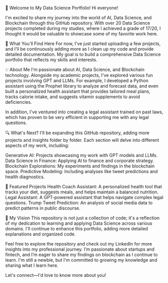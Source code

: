 👋 Welcome to My Data Science Portfolio!
Hi everyone!

I'm excited to share my journey into the world of AI, Data Science, and Blockchain through this GitHub repository. With over 20 Data Science projects completed during my studies, where I achieved a grade of 17/20, I thought it would be valuable to showcase some of my favorite work here.

🚀 What You'll Find Here
For now, I've just started uploading a few projects, and I'll be continuously adding more as I clean up my code and provide detailed documentation. My goal is to build a comprehensive Data Science portfolio that reflects my skills and interests.

💡 About Me
I'm passionate about AI, Data Science, and Blockchain technology. Alongside my academic projects, I've explored various fun projects involving GPT and LLMs. For example, I developed a Python assistant using the Prophet library to analyze and forecast data, and even built a personalized health assistant that provides tailored meal plans, tracks calorie intake, and suggests vitamin supplements to avoid deficiencies.

In addition, I've ventured into creating a legal assistant trained on past laws, which has proven to be very efficient in supporting me with any legal questions.

🔍 What's Next?
I'll be expanding this GitHub repository, adding more projects and insights folder by folder. Each section will delve into different aspects of my work, including:

Generative AI: Projects showcasing my work with GPT models and LLMs.
Data Science in Finance: Applying AI to finance and corporate strategy.
Blockchain Explorations: My experiments and findings in the blockchain space.
Predictive Modeling: Including analyses like tweet predictions and health diagnostics.

🌟 Featured Projects
Health Coach Assistant: A personalized health tool that tracks your diet, suggests meals, and helps maintain a balanced nutrition.
Legal Assistant: A GPT-powered assistant that helps navigate complex legal questions.
Trump Tweet Prediction: An analysis of social media data to predict patterns in public discourse.

🎯 My Vision
This repository is not just a collection of code; it's a reflection of my dedication to learning and applying Data Science across various domains. I'll continue to enhance this portfolio, adding more detailed explanations and organized code.

Feel free to explore the repository and check out my LinkedIn for more insights into my professional journey. I’m passionate about startups and fintech, and I’m eager to share my findings on blockchain as I continue to learn. I'm still a newbie, but I'm committed to growing my knowledge and sharing what I learn here.

Let's connect—I'd love to know more about you!
